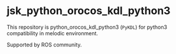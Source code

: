 # jsk_python_orocos_kdl_python3

This repository is python_orocos_kdl_python3 (`PyKDL`) for python3 compatibility in melodic environment.

Supported by ROS community.
